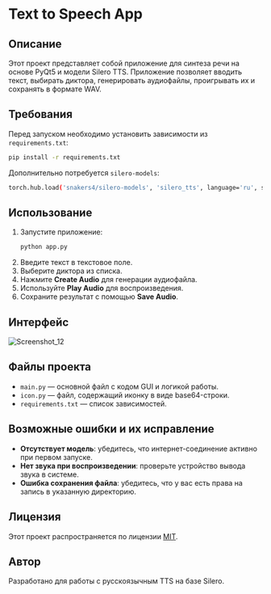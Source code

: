 # Text to Speech App

## Описание
Этот проект представляет собой приложение для синтеза речи на основе PyQt5 и модели Silero TTS. Приложение позволяет вводить текст, выбирать диктора, генерировать аудиофайлы, проигрывать их и сохранять в формате WAV.

## Требования
Перед запуском необходимо установить зависимости из `requirements.txt`:

```sh
pip install -r requirements.txt
```

Дополнительно потребуется `silero-models`:

```sh
torch.hub.load('snakers4/silero-models', 'silero_tts', language='ru', speaker='ru_v3')
```

## Использование
1. Запустите приложение:
   ```sh
   python app.py
   ```
2. Введите текст в текстовое поле.
3. Выберите диктора из списка.
4. Нажмите **Create Audio** для генерации аудиофайла.
5. Используйте **Play Audio** для воспроизведения.
6. Сохраните результат с помощью **Save Audio**.

## Интерфейс
![Screenshot_12](https://github.com/king-tri-ton/text-to-speech-app/assets/53092931/558a535b-0194-41e7-8143-76cd10cd4e40)

## Файлы проекта
- `main.py` — основной файл с кодом GUI и логикой работы.
- `icon.py` — файл, содержащий иконку в виде base64-строки.
- `requirements.txt` — список зависимостей.

## Возможные ошибки и их исправление
- **Отсутствует модель**: убедитесь, что интернет-соединение активно при первом запуске.
- **Нет звука при воспроизведении**: проверьте устройство вывода звука в системе.
- **Ошибка сохранения файла**: убедитесь, что у вас есть права на запись в указанную директорию.

## Лицензия
Этот проект распространяется по лицензии [MIT](https://choosealicense.com/licenses/mit/).

## Автор
Разработано для работы с русскоязычным TTS на базе Silero.

